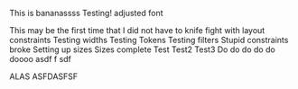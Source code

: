 This is bananassss
Testing!
adjusted font

This may be the first 
time that I did not have to knife fight with layout constraints
Testing widths
Testing Tokens
Testing filters
Stupid constraints broke
Setting up sizes
Sizes complete
Test
Test2
Test3
Do do do do do doooo
asdf
f
sdf

ALAS
ASFDASFSF